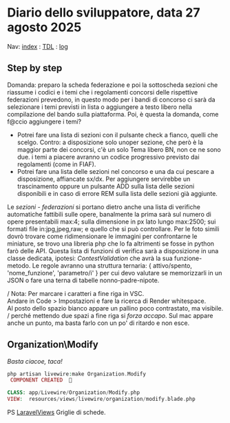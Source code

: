 # Diario dello sviluppatore, data 27 agosto 2025

Nav: [index](../index.md) : [TDL](../TDL.md) : [log](../../storage/logs/laravel.log)

## Step by step

Domanda: preparo la scheda federazione e poi la sottoscheda sezioni che riassume i codici e i temi che i regolamenti concorsi delle rispettive federazioni prevedono, in questo modo per i bandi di concorso ci sarà da selezionare i temi previsti in lista o aggiungere a testo libero nella compilazione del bando sulla piattaforma. Poi, è questa la domanda, come f@ccio aggiungere i temi?  

- Potrei fare una lista di sezioni con il pulsante check a fianco, quelli che scelgo. Contro: a disposizione solo unoper sezione, che però è la maggior parte dei concorsi, c'è un solo Tema libero BN, non ce ne sono due. i temi a piacere avranno un codice progressivo previsto dai regolamenti (come in FIAF).
- Potrei fare una lista delle sezioni nel concorso e una da cui pescare a disposizione, affiancate sx/dx. Per aggiungere servirebbe un trascinamento oppure un pulsante ADD sulla lista delle sezioni disponibili e in caso di errore REM sulla lista delle sezioni già aggiunte.

Le *sezioni - federazioni* si portano dietro anche una lista di verifiche automatiche fattibili sulle opere, banalmente la prima sarà sul numero di opere presentabili max:4; sulla dimensione in px lato lungo max:2500; sui formati file in:jpg,jpeg,raw; e quello che si può controllare. Per le foto simili dovrò trovare come ridimensionare le immagini per confrontarne le miniature, se trovo una libreria php che lo fa altrimenti se fosse in python farò delle API.
Questa lista di funzioni di verifica sarà a disposizione in una classe dedicata, ipotesi: *ContestValidation* che avrà la sua funzione-metodo. Le regole avranno una struttura ternaria: { attivo/spento, 'nome_funzione', 'parametro/i' } per cui devo valutare se memorizzarli in un JSON o fare una terna di tabelle nonno-padre-nipote.

/ Nota: Per marcare i caratteri a fine riga in VSC.  
Andare in Code > Impostazioni e fare la ricerca di Render whitespace.  
Al posto dello spazio bianco appare un pallino poco contrastato, ma visibile.  
/ perché mettendo due spazi a fine riga si *forza accapo*. Sul mac appare anche un punto, ma basta farlo con un po' di ritardo e non esce.

## Organization\Modify

*Basta ciacoe, taca!*

```php
php artisan livewire:make Organization.Modify
 COMPONENT CREATED  🤙

CLASS: app/Livewire/Organization/Modify.php
VIEW:  resources/views/livewire/organization/modify.blade.php
```

PS [LaravelViews](https://laravelviews.com) Griglie di schede.  
